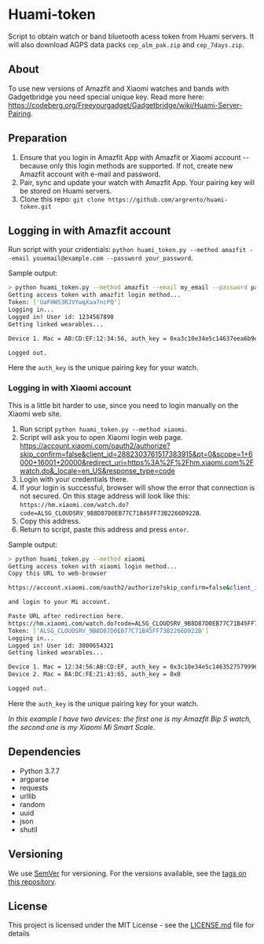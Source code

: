 # Huami-token

Script to obtain watch or band bluetooth acess token from Huami servers. 
It will also download AGPS data packs `cep_alm_pak.zip` and `cep_7days.zip`.

## About

To use new versions of Amazfit and Xiaomi watches and bands with Gadgetbridge you need special unique key. 
Read more here: https://codeberg.org/Freeyourgadget/Gadgetbridge/wiki/Huami-Server-Pairing.

## Preparation

1. Ensure that you login in Amazfit App with Amazfit or Xiaomi account -- 
because only this login methods are supported. If not, create new Amazfit account
with e-mail and password.
2. Pair, sync and update your watch with Amazfit App. Your pairing key will be stored on
Huami servers.
3. Clone this repo:
```git clone https://github.com/argrento/huami-token.git```

## Logging in with Amazfit account
Run script with your cridentials: `python huami_token.py --method amazfit --email youemail@example.com --password your_password`.

Sample output:
```bash
> python huami_token.py --method amazfit --email my_email --password password
Getting access token with amazfit login method...
Token: ['UaFHW53RJVYwqXaa7ncPQ']
Logging in...
Logged in! User id: 1234567890
Getting linked wearables...

Device 1. Mac = AB:CD:EF:12:34:56, auth_key = 0xa3c10e34e5c14637eea6b9efc061069

Logged out.
```

Here the `auth_key` is the unique pairing key for your watch.
    
### Logging in with Xiaomi account
This is a little bit harder to use, since you need to login manually on the Xiaomi web site.

1. Run script `python huami_token.py --method xiaomi`.
2. Script will ask you to open Xiaomi login web page. https://account.xiaomi.com/oauth2/authorize?skip_confirm=false&client_id=2882303761517383915&pt=0&scope=1+6000+16001+20000&redirect_uri=https%3A%2F%2Fhm.xiaomi.com%2Fwatch.do&_locale=en_US&response_type=code
3. Login with your credentials there.
4. If your login is successful, browser will show the error that connection is not secured. 
On this stage address will look like this: `https://hm.xiaomi.com/watch.do?code=ALSG_CLOUDSRV_9B8D87D0EB77C71B45FF73B2266D922B`. 
5. Copy this address.
6. Return to script, paste this address and press `enter`.

Sample output:
```bash
> python huami_token.py --method xiaomi
Getting access token with xiaomi login method...
Copy this URL to web-browser

https://account.xiaomi.com/oauth2/authorize?skip_confirm=false&client_id=2882303761517383915&pt=0&scope=1+6000+16001+20000&redirect_uri=https%3A%2F%2Fhm.xiaomi.com%2Fwatch.do&_locale=en_US&response_type=code

and login to your Mi account.

Paste URL after redirection here.
https://hm.xiaomi.com/watch.do?code=ALSG_CLOUDSRV_9B8D87D0EB77C71B45FF73B2266D922B
Token: ['ALSG_CLOUDSRV_9B8D87D0EB77C71B45FF73B2266D922B']
Logging in...
Logged in! User id: 3000654321
Getting linked wearables...

Device 1. Mac = 12:34:56:AB:CD:EF, auth_key = 0x3c10e34e5c1463527579996fa83e6d
Device 2. Mac = BA:DC:FE:21:43:65, auth_key = 0x0

Logged out.
```

Here the `auth_key` is the unique pairing key for your watch. 

_In this example I have two devices: the first one is my Amazfit Bip S watch, 
the second one is my Xiaomi Mi Smart Scale._


## Dependencies

* Python 3.7.7
* argparse
* requests
* urllib
* random
* uuid
* json
* shutil

## Versioning

We use [SemVer](http://semver.org/) for versioning. For the versions available, see the [tags on this repository](https://github.com/argrento/huami-token/tags). 

## License

This project is licensed under the MIT License - see the [LICENSE.md](LICENSE.md) file for details


